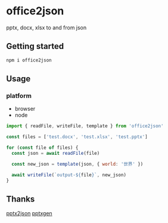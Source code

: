# office2json

pptx, docx, xlsx to and from json

## Getting started

```sh
npm i office2json
```

## Usage

### platform

- browser
- node

```javascript
import { readFile, writeFile, template } from 'office2json'

const files = ['test.docx', 'test.xlsx', 'test.pptx']

for (const file of files) {
  const json = await readFile(file)

  const new_json = template(json, { world: '世界' })

  await writeFile(`output-${file}`, new_json)
}
```

## Thanks

[pptx2json](https://www.npmjs.com/package/pptx2json)
[pptxgen](https://github.com/gitbrent/PptxGenJS)

